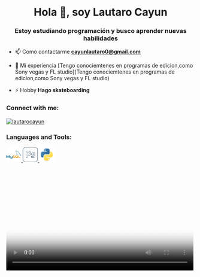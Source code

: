 <h1 align="center">Hola 👋, soy Lautaro Cayun</h1>
<h3 align="center">Estoy estudiando programación y busco aprender nuevas habilidades</h3>

- 📫 Como contactarme **cayunlautaro0@gmail.com**

- 📄 Mi experiencia [Tengo conociemtenes en programas de edicion,como Sony vegas y FL studio](Tengo conociemtenes en programas de edicion,como Sony vegas y FL studio)

- ⚡ Hobby **Hago skateboarding**

<h3 align="left">Connect with me:</h3>
<p align="left">
<a href="https://instagram.com/lautarocayun" target="blank"><img align="center" src="https://raw.githubusercontent.com/rahuldkjain/github-profile-readme-generator/master/src/images/icons/Social/instagram.svg" alt="lautarocayun" height="30" width="40" /></a>
</p>

<h3 align="left">Languages and Tools:</h3>
<p align="left"> <a href="https://www.mysql.com/" target="_blank" rel="noreferrer"> <img src="https://raw.githubusercontent.com/devicons/devicon/master/icons/mysql/mysql-original-wordmark.svg" alt="mysql" width="40" height="40"/> </a> <a href="https://www.photoshop.com/en" target="_blank" rel="noreferrer"> <img src="https://raw.githubusercontent.com/devicons/devicon/master/icons/photoshop/photoshop-line.svg" alt="photoshop" width="40" height="40"/> </a> <a href="https://www.python.org" target="_blank" rel="noreferrer"> <img src="https://raw.githubusercontent.com/devicons/devicon/master/icons/python/python-original.svg" alt="python" width="40" height="40"/> </a> </p>

<video alt="Fear And Loathing Glasses GIF by nounish ⌐◨-◨" src="https://media0.giphy.com/media/v1.Y2lkPTc5MGI3NjExYTlvYzVuMjh4ZGpuMG1uc3p5NzJteGc3cmMxMHc2bGhmeHp0cXA5aSZlcD12MV9pbnRlcm5hbF9naWZfYnlfaWQmY3Q9Zw/s3nPipvcm7IUxzH2Ro/giphy.mp4" poster="https://media0.giphy.com/media/v1.Y2lkPTc5MGI3NjExYTlvYzVuMjh4ZGpuMG1uc3p5NzJteGc3cmMxMHc2bGhmeHp0cXA5aSZlcD12MV9pbnRlcm5hbF9naWZfYnlfaWQmY3Q9Zw/s3nPipvcm7IUxzH2Ro/giphy_s.gif" autoplay="" loop="" playsinline="" style="width: 500px; height: 272.917px; left: 0px; top: 0px;"></video>
